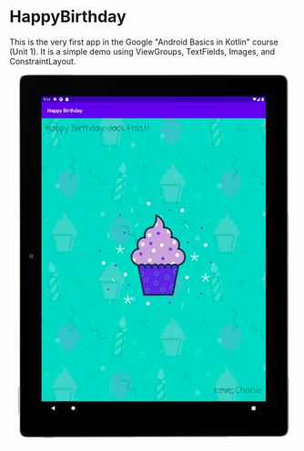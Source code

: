 # HappyBirthday
This is the very first app in the Google "Android Basics in Kotlin" course (Unit 1).
It is a simple demo using ViewGroups, TextFields, Images, and ConstraintLayout.

![alt text](https://github.com/glentanner/HappyBirthday/blob/master/JackFrost.png?raw=true)
